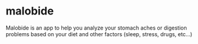 # malobide
Malobide is an app to help you analyze your stomach aches or digestion problems based on your diet and other factors (sleep, stress, drugs, etc...)
